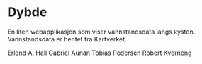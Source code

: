 # Dybde
En liten webapplikasjon som viser vannstandsdata langs kysten. Vannstandsdata er hentet fra Kartverket.

Erlend A. Hall
Gabriel Aunan
Tobias Pedersen
Robert Kverneng
